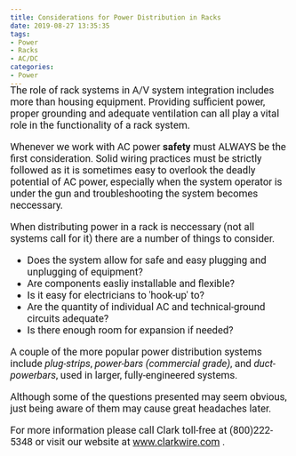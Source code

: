```yaml
---
title: Considerations for Power Distribution in Racks
date: 2019-08-27 13:35:35
tags: 
- Power
- Racks
- AC/DC
categories: 
- Power
---
```

<link href="https://fonts.googleapis.com/css?family=Roboto|Yanone+Kaffeesatz" rel="stylesheet">
<div style="font-family: 'Roboto', sans-serif; font-size: 18px; margin-top: -25px;">
<p>
The role of rack systems in A/V system integration includes more than housing equipment. Providing sufficient power,
proper grounding and adequate ventilation can all play a vital role in the functionality of a rack system.
</p>
<p>
Whenever we work with AC power <b>safety</b> must ALWAYS be the first consideration. Solid wiring practices
must be strictly followed as it is sometimes easy to overlook the deadly potential of AC power, especially 
when the system operator is under the gun and troubleshooting the system becomes neccessary. 
</p>
<p>
When distributing power in a rack is neccessary (not all systems call for it) there are a number of things to consider. 
</p>
<ul>
<li>Does the system allow for safe and easy plugging and unplugging of equipment?</li>
<li>Are components easliy installable and flexible?
</li>
<li>Is it easy for electricians to 'hook-up' to?
</li>
<li>Are the quantity of individual AC and technical-ground circuits adequate?
</li>
<li>Is there enough room for expansion if needed?
</li>
</ul>
A couple of the more popular power distribution systems include <em>plug-strips</em>, <em>power-bars (commercial grade)</em>,
and <em>duct-powerbars</em>, used in larger, fully-engineered systems. 

Although some of the questions presented may seem obvious, just being aware of them may cause great headaches later.

For more information please call Clark toll-free at (800)222-5348 or visit our website at www.clarkwire.com . 
</div>
